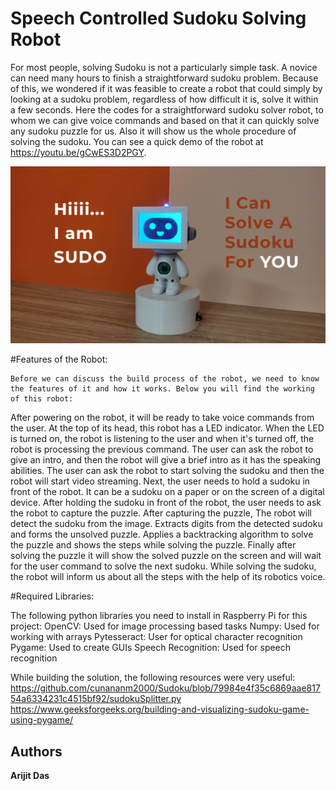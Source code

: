 # Speech Controlled Sudoku Solving Robot
For most people, solving Sudoku is not a particularly simple task. A novice can need many hours to finish a straightforward sudoku problem. Because of this, we wondered if it was feasible to create a robot that could simply by looking at a sudoku problem, regardless of how difficult it is, solve it within a few seconds. Here the codes for a straightforward sudoku solver robot, to whom we can give voice commands and based on that it can quickly solve any sudoku puzzle for us. Also it will show us the whole procedure of solving the sudoku. You can see a quick demo of the robot at https://youtu.be/gCwES3D2PGY. 
<p align="center">
<a href="#"><img src="cover.png" alt="" width="640"></a>
</p>

#Features of the Robot:

	Before we can discuss the build process of the robot, we need to know the features of it and how it works. Below you will find the working of this robot:

After powering on the robot, it will be ready to take voice commands from the user.
At the top of its head, this robot has a LED indicator. When the LED is turned on, the robot is listening to the user and when it's turned off, the robot is processing the previous command.
The user can ask the robot to give an intro, and then the robot will give a brief intro as it has the speaking abilities.
The user can ask the robot to start solving the sudoku and then the robot will start video streaming.
Next, the user needs to hold a sudoku in front of the robot. It can be a sudoku on a paper or on the screen of a digital device. 
After holding the sudoku in front of the robot, the user needs to ask the robot to capture the puzzle.
After capturing the puzzle, 
The robot will detect the sudoku from the image.
Extracts digits from the detected sudoku and forms the unsolved puzzle.
Applies a backtracking algorithm to solve the puzzle and shows the steps while solving the puzzle.
Finally after solving the puzzle it will show the solved puzzle on the screen and will wait for the user command to solve the next sudoku.
While solving the sudoku, the robot will inform us about all the steps with the help of its robotics voice.

#Required Libraries:

The following python libraries you need to install in Raspberry Pi for this project:
OpenCV: Used for image processing based tasks
Numpy: Used for working with arrays
Pytesseract: User for optical character recognition 
Pygame: Used to create GUIs
Speech Recognition: Used for speech recognition

While building the solution, the following resources were very useful:
https://github.com/cunananm2000/Sudoku/blob/79984e4f35c6869aae81754a6334231c4515bf92/sudokuSplitter.py
https://www.geeksforgeeks.org/building-and-visualizing-sudoku-game-using-pygame/


## Authors

**Arijit Das** 
